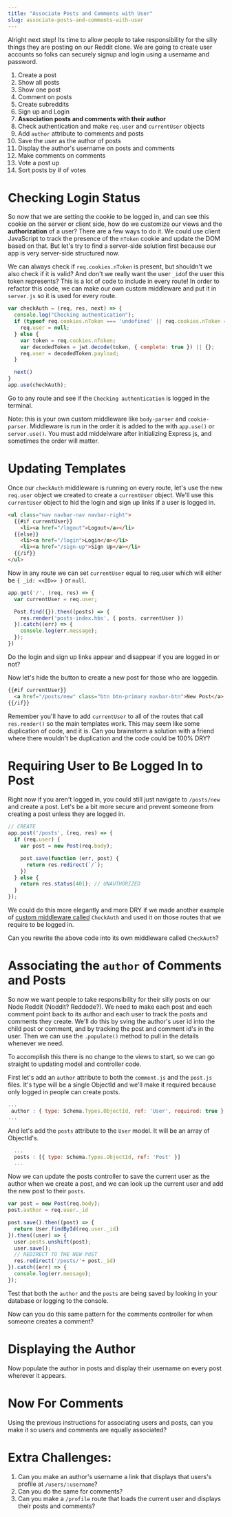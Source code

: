 ```yaml
---
title: "Associate Posts and Comments with User"
slug: associate-posts-and-comments-with-user
---
```


Alright next step! Its time to allow people to take responsibility for the silly things they are posting on our Reddit clone. We are going to create user accounts so folks can securely signup and login using a username and password.

1. Create a post
1. Show all posts
1. Show one post
1. Comment on posts
1. Create subreddits
1. Sign up and Login
1. **Association posts and comments with their author**
  1. Check authentication and make `req.user` and `currentUser` objects
  1. Add `author` attribute to comments and posts
  1. Save the user as the author of posts
  1. Display the author's username on posts and comments
1. Make comments on comments
1. Vote a post up
1. Sort posts by # of votes

# Checking Login Status

So now that we are setting the cookie to be logged in, and can see this cookie on the server or client side, how do we customize our views and the **authorization** of a user? There are a few ways to do it. We could use client JavaScript to track the presence of the `nToken` cookie and update the DOM based on that. But let's try to find a server-side solution first because our app is very server-side structured now.

We can always check if `req.cookies.nToken` is present, but shouldn't we also check if it is valid? And don't we really want the user `_id`of the user this token represents? This is a lot of code to include in every route! In order to refactor this code, we can make our own custom middleware and put it in `server.js` so it is used for every route.

```js
var checkAuth = (req, res, next) => {
  console.log("Checking authentication");
  if (typeof req.cookies.nToken === 'undefined' || req.cookies.nToken === null) {
    req.user = null;
  } else {
    var token = req.cookies.nToken;
    var decodedToken = jwt.decode(token, { complete: true }) || {};
    req.user = decodedToken.payload;
  }

  next()
}
app.use(checkAuth);
```

Go to any route and see if the `Checking authentication` is logged in the terminal.

Note: this is your own custom middleware like `body-parser` and `cookie-parser`. Middleware is run in the order it is added to the with `app.use()` or `server.use()`. You must add middelware after initializing Express js, and sometimes the order will matter. 


# Updating Templates

Once our `checkAuth` middleware is running on every route, let's use the new `req.user` object we created to create a `currentUser` object. We'll use this `currentUser` object to hid the login and sign up links if a user is logged in.


```html
<ul class="nav navbar-nav navbar-right">
  {{#if currentUser}}
    <li><a href="/logout">Logout</a></li>
  {{else}}
    <li><a href="/login">Login</a></li>
    <li><a href="/sign-up">Sign Up</a></li>
  {{/if}}
</ul>
```

Now in any route we can set `currentUser` equal to req.user which will either be `{ _id: <<ID>> }` or `null`.

```js
app.get('/', (req, res) => {
  var currentUser = req.user;

  Post.find({}).then((posts) => {
    res.render('posts-index.hbs', { posts, currentUser })
  }).catch((err) => {
    console.log(err.message);
  });
})
```

Do the login and sign up links appear and disappear if you are logged in or not?

Now let's hide the button to create a new post for those who are loggedin.

```html
{{#if currentUser}}
  <a href="/posts/new" class="btn btn-primary navbar-btn">New Post</a>
{{/if}}
```

Remember you'll have to add `currentUser` to all of the routes that call `res.render()` so the main templates work. This may seem like some duplication of code, and it is. Can you brainstorm a solution with a friend where there wouldn't be duplication and the code could be 100% DRY?

# Requiring User to Be Logged In to Post

Right now if you aren't logged in, you could still just navigate to `/posts/new` and create a post. Let's be a bit more secure and prevent someone from creating a post unless they are logged in.

```js
// CREATE
app.post('/posts', (req, res) => {
  if (req.user) {
    var post = new Post(req.body);

    post.save(function (err, post) {
      return res.redirect(`/`);
    })
  } else {
    return res.status(401); // UNAUTHORIZED
  }
});
```

We could do this more elegantly and more DRY if we made another example of [custom middleware called](https://expressjs.com/en/guide/writing-middleware.html) `CheckAuth` and used it on those routes that we require to be logged in.

Can you rewrite the above code into its own middleware called `CheckAuth`?

# Associating the `author` of Comments and Posts

So now we want people to take responsibility for their silly posts on our Node Reddit (Noddit? Reddode?). 
We need to make each post and each comment point back to its author and each user to track the posts and 
comments they create. We'll do this by sving the author's user id into the child post or comment, and 
by tracking the post and comment id's in the user. Then we can use the `.populate()` method to pull in 
the details whenever we need.

To accomplish this there is no change to the views to start, so we can go straight to updating model and 
controller code.

First let's add an `author` attribute to both the `comment.js` and the `post.js` files. It's type will 
be a single ObjectId and we'll make it required because only logged in people can create posts.

```js
...
 author : { type: Schema.Types.ObjectId, ref: 'User', required: true }
...
```

And let's add the `posts` attribute to the `User` model. It will be an array of ObjectId's.

```js
  ...
  posts : [{ type: Schema.Types.ObjectId, ref: 'Post' }]
  ...
```

Now we can update the posts controller to save the current user as the author when we create a post, 
and we can look up the current user and add the new post to their `posts`.

```js
var post = new Post(req.body);
post.author = req.user._id

post.save().then((post) => {
  return User.findById(req.user._id)
}).then((user) => {
  user.posts.unshift(post);
  user.save();
  // REDIRECT TO THE NEW POST
  res.redirect('/posts/'+ post._id)
}).catch((err) => {
  console.log(err.message);
});
```

Test that both the `author` and the `posts` are being saved by looking in your database or logging to the console.

Now can you do this same pattern for the comments controller for when someone creates a comment?

# Displaying the Author

Now populate the author in posts and display their username on every post wherever it appears.

# Now For Comments

Using the previous instructions for associating users and posts, can you make it so users and comments are equally associated?

# Extra Challenges:

1. Can you make an author's username a link that displays that users's profile at `/users/:username`?
1. Can you do the same for comments?
1. Can you make a `/profile` route that loads the current user and displays their posts and comments?
